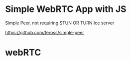 # Simple WebRTC App with JS

Simple Peer, not requiring STUN OR TURN Ice server

https://github.com/feross/simple-peer
# webRTC
